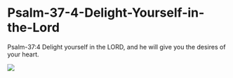 # Psalm-37-4-Delight-Yourself-in-the-Lord

Psalm-37:4 Delight yourself in the LORD, and he will give you the desires of your heart. 

![](https://img.heartlight.org/overlazy/creations/886.jpg)
